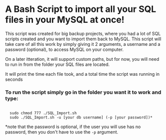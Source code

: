 # A Bash Script to import all your SQL files in your MySQL at once!

This script was created for big backup projects, where you had a lot of SQL scripts created and you want to import them back to MySQL. This script will take care of all this work by simply giving it 2 arguments, a username and a password (optional), to access MySQL on your computer.

On a later itteration, it will support custom paths, but for now, you will need to run in from the folder your SQL files are located.

It will print the time each file took, and a total time the script was running in seconds

### To run the script simply go in the folder you want it to work and type:

<code>
  sudo chmod 777 ./SQL_Import.sh
  sudo ./SQL_Import.sh -u [your db username] (-p [your password])*
</code>

*note that the password is optional, if the user you will use has no password, then you don't have to use the <code>-p</code> argument.

